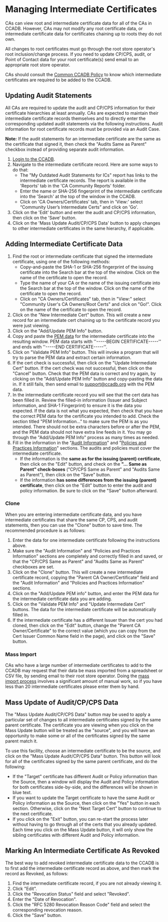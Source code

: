 # Managing Intermediate Certificates #

CAs can view root and intermediate certificate data for all of the CAs in
CCADB. However, CAs may not modify any root certificate data, or intermediate
certificate data for certificates chaining up to roots they do not own.

All changes to root certificates must go through the root store operator's
root inclusion/change process. If you need to update CP/CPS, audit, or Point
of Contact data for your root certificate(s) send email to an appropriate root
store operator.

CAs should consult the [Common CCADB Policy](/policy) to know which
intermediate certificates are required to be added to the CCADB.

## Updating Audit Statements ##

All CAs are required to update the audit and CP/CPS information for their 
certificate hierarchies at least annually. CAs are expected to maintain their 
intermediate certificate records themselves and to directly enter the 
corresponding updated audit statements via the following instructions. 
Audit information for root certificate records must be provided via an Audit Case.

**Note:** If the audit statements for an intermediate certificate are the 
same as the certificate that signed it, then check the "Audits Same as Parent" 
checkbox instead of providing separate audit information.

1. [Login to the CCADB](https://ccadb.org/cas/getting-started).
2. Navigate to the intermediate certificate record. Here are some ways to do that:
   * The "My Outdated Audit Statements for ICs" report has links to the intermediate certificate records. The report is available in the 'Reports' tab in the 'CA Community Reports' folder.
   * Enter the name or SHA-256 fingerprint of the intermediate certificate into the 'Search' at the top of the window in the CCADB.
   * Click on 'CA Owners/Certificates' tab, then in 'View:' select “Community User’s Intermediate Certs” and click on 'Go'.
3. Click on the 'Edit' button and enter the audit and CP/CPS information, then click on the 'Save' button.
4. Click on the 'Mass Update Audit/CP/CPS Data' button to apply changes to other intermediate certificates in the same hierarchy, if applicable.

## Adding Intermediate Certificate Data ##

1. Find the root or intermediate certificate that signed the intermediate
   certificate, using one of the following methods:
   * Copy-and-paste the SHA-1 or SHA-256 fingerprint of the issuing certificate
     into the Search bar at the top of the window. Click on the name of the
     certificate to open the record.
   * Type the name of your CA or the name of the issuing certificate into the
     Search bar at the top of the window. Click on the name of the certificate
     to open the record.
   * Click on "CA Owners/Certificates" tab, then in "View:" select "Community
     User's CA Owners/Root Certs" and click on "Go!". Click on the name of the
     certificate to open the record.
2. Click on the "New Intermediate Cert" button. This will create a new record
   for an intermediate cert chaining up to the certificate record you were just
   viewing.
3. Click on the "Add/Update PEM Info" button.
4. Copy and paste the [PEM data](fields#pem-data) for the intermediate
   certificate into the resulting window. PEM data starts with
   ''-----BEGIN CERTIFICATE-----'' and ends with ''-----END CERTIFICATE-----''.
5. Click on "Validate PEM Info" button. This will invoke a program that will
   try to parse the PEM data and extract certain information.
6.  If the cert check is successful, then click on the "Update Intermediate
   Cert" button. If the cert check was not successful, then click on the
   "Cancel" button. Check that the PEM data is correct and try again, by
   clicking on the "Add/Update PEM Info" button and copy-pasting the data in.
   If it still fails, then send email to support@ccadb.org with the PEM data.
7. In the intermediate certificate record you will see that the cert data has
   been filled in. Review the filled-in information (Issuer and Subject
   information, and SHA-1 Fingerprint) to ensure it is the data you expected.
   If the data is not what you expected, then check that you have the correct
   PEM data for the certificate you intended to add. Check the section titled
   "PEM Information..." to make sure the PEM is as you intended. There should
   not be extra characters before or after the PEM, and the PEM data should not
   have extra line feeds in it. You may go through the "Add/Update PEM Info"
   process as many times as needed.
8. Fill in the information in the "[Audit
   Information](fields#audit-information)" and "[Policies and Practices
   Information](fields#policies-and-practices-information)" sections. The
   audits and policies must cover the intermediate certificate.
    * If the information is the **same as for the issuing (parent)
      certificate**, then click on the "Edit" button, and check on the **"...
      Same as Parent" check-boxes** ("CP/CPS Same as Parent" and "Audits Same
      as Parent"), then click on the "Save" button.
    * If the information **has some differences from the issuing (parent)
      certificate**, then click on the "Edit" button to enter the audit and
      policy information. Be sure to click on the "Save" button afterward. 

### Clone ###

When you are entering intermediate certificate data, and you have intermediate
certificates that share the same CP, CPS, and audit statements, then you can
use the "Clone" button to save time. The recommended procedure is as follows:

1. Enter the data for one intermediate certificate following the instructions
   above.
2. Make sure the "Audit Information" and "Policies and Practices Information"
   sections are completely and correctly filled in and saved, or that the
   "CP/CPS Same as Parent" and "Audits Same as Parent" checkboxes are set.
3. Click on the "Clone" button. This will create a new intermediate
   certificate record, copying the "Parent CA Owner/Certificate" field and the
   "Audit Information" and "Policies and Practices Information" sections.
4. Click on the "Add/Update PEM info" button, and enter the PEM data for the
   intermediate certificate data you are adding.
5. Click on the "Validate PEM Info" and "Update Intermediate Cert" buttons.
   The data for the intermediate certificate will be automatically filled in.
6. If the intermediate certificate has a different Issuer than the cert you
   had cloned, then click on the "Edit" button, change the "Parent CA
   Owner/Certificate" to the correct value (which you can copy from the Cert
   Issuer Common Name field in the page), and click on the "Save" button.

### Mass Import ###

CAs who have a large number of intermediate certificates to add to the CCADB may request that their data be mass imported from a spreadsheet or CSV file, by sending email to their root store operator. Doing the [mass import process](massimport) involves a significant amount of manual work, so if you have less than 20 intermediate certificates please enter them by hand.

## Mass Update of Audit/CP/CPS Data ##

The "Mass Update Audit/CP/CPS Data" button may be used to apply a particular
set of changes to all intermediate certificates signed by the same parent
certificate. The certificate you are viewing when you click on the Mass Update
button will be treated as the "source", and you will have an opportunity to
make some or all of the certificates signed by the same parent match it.

To use this facility, choose an intermediate certificate to be the source, and
click on the "Mass Update Audit/CP/CPS Data" button. This button will look for
all of the certificates signed by the same parent certificate, and do the
following:

* If the "Target" certificate has different Audit or Policy information than
  the Source, then a window will display the Audit and Policy information for
  both certificates side-by-side, and the differences will be shown in blue
  text.
* If you want to update the Target certificate to have the same Audit or
  Policy information as the Source, then click on the "Yes" button in each
  section. Otherwise, click on the "Next Target Cert" button to continue to the
  next certificate.
* If you click on the "Exit" button, you can re-start the process later
  without having to go through all of the certs that you already updated. Each
  time you click on the Mass Update button, it will only show the sibling
  certificates with different Audit and Policy information.

## Marking An Intermediate Certificate As Revoked ##

The best way to add revoked intermediate certificate data to the CCADB is to
first add the intermediate certificate record as above, and then mark the
record as Revoked, as follows:

1. Find the intermediate certificate record, if you are not already viewing it.
2. Click "Edit".
3. Click the "Revocation Status" field and select "Revoked".
4. Enter the "Date of Revocation".
5. Click the "RFC 5280 Revocation Reason Code" field and select the
   corresponding revocation reason.
6. Click the "Save" button.
